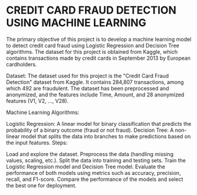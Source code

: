 # CREDIT CARD FRAUD DETECTION USING MACHINE LEARNING

The primary objective of this project is to develop a machine learning model to detect credit card fraud using Logistic Regression and Decision Tree algorithms. The dataset for this project is obtained from Kaggle, which contains transactions made by credit cards in September 2013 by European cardholders.

Dataset:
The dataset used for this project is the "Credit Card Fraud Detection" dataset from Kaggle. It contains 284,807 transactions, among which 492 are fraudulent. The dataset has been preprocessed and anonymized, and the features include Time, Amount, and 28 anonymized features (V1, V2, ..., V28).

Machine Learning Algorithms:

Logistic Regression: A linear model for binary classification that predicts the probability of a binary outcome (fraud or not fraud).
Decision Tree: A non-linear model that splits the data into branches to make predictions based on the input features.
Steps:

Load and explore the dataset.
Preprocess the data (handling missing values, scaling, etc.).
Split the data into training and testing sets.
Train the Logistic Regression model and Decision Tree model.
Evaluate the performance of both models using metrics such as accuracy, precision, recall, and F1-score.
Compare the performance of the models and select the best one for deployment.
